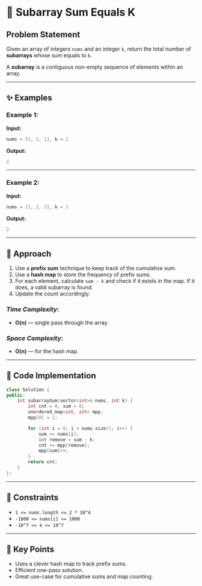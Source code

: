 # 🔢 Subarray Sum Equals K

## Problem Statement

Given an array of integers `nums` and an integer `k`, return the total number of **subarrays** whose sum equals to `k`.

A **subarray** is a contiguous non-empty sequence of elements within an array.

---

## ✨ Examples

### Example 1:

**Input:**
```cpp
nums = [1, 1, 1], k = 2
```
**Output:**
```cpp
2
```

---

### Example 2:

**Input:**
```cpp
nums = [1, 2, 3], k = 3
```
**Output:**
```cpp
2
```

---

## 🚀 Approach

1. Use a **prefix sum** technique to keep track of the cumulative sum.
2. Use a **hash map** to store the frequency of prefix sums.
3. For each element, calculate `sum - k` and check if it exists in the map. If it does, a valid subarray is found.
4. Update the count accordingly.

### *Time Complexity*:
- **O(n)** — single pass through the array.

### *Space Complexity*:
- **O(n)** — for the hash map.

---

## 🔢 Code Implementation

```cpp
class Solution {
public:
    int subarraySum(vector<int>& nums, int k) {
        int cnt = 0, sum = 0;
        unordered_map<int, int> mpp;
        mpp[0] = 1;

        for (int i = 0; i < nums.size(); i++) {
            sum += nums[i];
            int remove = sum - k;
            cnt += mpp[remove];
            mpp[sum]++;
        }
        return cnt;
    }
};
```

---

## 🔧 Constraints

- `1 <= nums.length <= 2 * 10^4`
- `-1000 <= nums[i] <= 1000`
- `-10^7 <= k <= 10^7`

---

## 🌟 Key Points

- Uses a clever hash map to track prefix sums.
- Efficient one-pass solution.
- Great use-case for cumulative sums and map counting.

